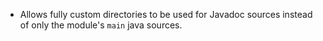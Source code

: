 ---
---

- Allows fully custom directories to be used for Javadoc sources instead of only the module's `main` java sources.